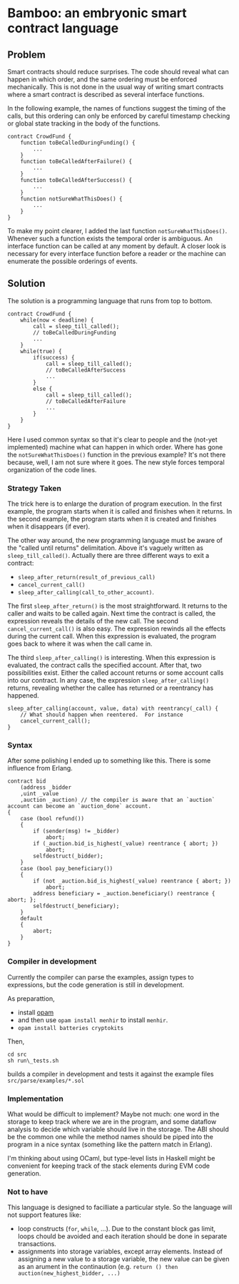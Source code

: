 # Bamboo: an embryonic smart contract language

## Problem

Smart contracts should reduce surprises.
The code should reveal what can happen in which order, and the same
ordering must be enforced mechanically.  This is not done in the usual
way of writing smart contracts where a smart contract is described as
several interface functions.

In the following example, the names of functions suggest the timing of
the calls, but this ordering can only be enforced by careful timestamp
checking or global state tracking in the body of the functions.
```
contract CrowdFund {
	function toBeCalledDuringFunding() {
		...
	}
	function toBeCalledAfterFailure() {
		...
	}
	function toBeCalledAfterSuccess() {
		...
	}
	function notSureWhatThisDoes() {
		...
	}
}
```
To make my point clearer, I added the last function
`notSureWhatThisDoes()`.  Whenever such a function exists the
temporal order is ambiguous. An interface function can be called
at any moment by default.  A closer look is necessary for every
interface function before a reader or the machine can enumerate
the possible orderings of events.

## Solution

The solution is a programming language that runs from top to bottom.

```
contract CrowdFund {
	while(now < deadline) {
		call = sleep_till_called();
		// toBeCalledDuringFunding
		...
	}
	while(true) {
		if(success) {
			call = sleep_till_called();
			// toBeCalledAfterSuccess
			...
		}
		else {
			call = sleep_till_called();
			// toBeCalledAfterFailure
			...
		}
	}
}
```
Here I used common syntax so that it's clear to people and the
(not-yet implemented) machine what can happen in which order.
Where has gone the `notSureWhatThisDoes()` function in the previous
example?  It's not there because, well, I am not sure where it goes.
The new style forces temporal organization of the code lines.

### Strategy Taken

The trick here is to enlarge the duration of program execution.  In the
first example, the program starts when it is called and finishes when
it returns.  In the second example, the program starts when it is
created and finishes when it disappears (if ever).

The other way around, the new programming language must be aware
of the "called until returns" delimitation.  Above it's vaguely
written as `sleep_till_called()`.  Actually there are three different
ways to exit a contract:
* `sleep_after_return(result_of_previous_call)`
* `cancel_current_call()`
* `sleep_after_calling(call_to_other_account)`.

The first `sleep_after_return()` is the most straightforward.  It
returns to the caller and waits to be called again.  Next time the
contract is called, the expression reveals the details of the new
call.  The second `cancel_current_call()` is also easy.  The
expression rewinds all the effects during the current call.  When this
expression is evaluated, the program goes back to where it was when
the call came in.

The third `sleep_after_calling()` is interesting.  When this expression
is evaluated, the contract calls the specified account.  After that,
two possibilities exist.  Either the called account returns or some
account calls into our contract.  In any case, the expression
`sleep_after_calling()` returns, revealing whether the callee has
returned or a reentrancy has happened.

```
sleep_after_calling(account, value, data) with reentrancy(_call) {
	// What should happen when reentered.  For instance
	cancel_current_call();
}
```

### Syntax

After some polishing I ended up to something like this.
There is some influence from Erlang.
```
contract bid
	(address _bidder
	,uint _value
	,auction _auction) // the compiler is aware that an `auction` account can become an `auction_done` account.
{
	case (bool refund())
	{
		if (sender(msg) != _bidder)
			abort;
		if (_auction.bid_is_highest(_value) reentrance { abort; })
			abort;
		selfdestruct(_bidder);
	}
	case (bool pay_beneficiary())
	{
		if (not _auction.bid_is_highest(_value) reentrance { abort; })
			abort;
		address beneficiary = _auction.beneficiary() reentrance { abort; };
		selfdestruct(_beneficiary);
	}
	default
	{
		abort;
	}
}
```

### Compiler in development

Currently the compiler can parse the examples, assign types to expressions, but
the code generation is still in development.

As preparattion,
* install [opam](http://opam.ocaml.org/doc/Install.html)
* and then use `opam install menhir` to install `menhir`.
* `opam install batteries cryptokits`

Then,
```
cd src
sh run\_tests.sh
```
builds a compiler in development and tests it against the example files
`src/parse/examples/*.sol`

### Implementation

What would be difficult to implement?  Maybe not much: one word in
the storage to keep track where we are in the program, and some
dataflow analysis to decide which variable should live in the storage.
The ABI should be the common one while the method names should be
piped into the program in a nice syntax (something like the pattern
match in Erlang).

I'm thinking about using OCaml, but type-level lists in Haskell might
be convenient for keeping track of the stack elements during EVM code
generation.

### Not to have

This language is designed to facilliate a particular style.
So the language will not support features like:
* loop constructs (`for`, `while`, ...).  Due to the constant block gas limit, loops chould be avoided and each iteration should be done in separate transactions.
* assignments into storage variables, except array elements.  Instead of assigning a new value to a storage variable, the new value can be given as an arument in the continaution (e.g. `return () then auction(new_highest_bidder, ...)`
